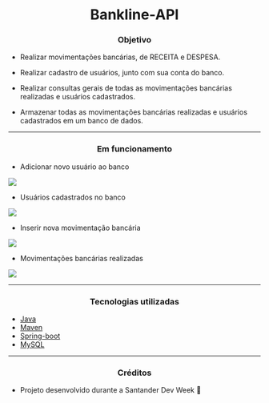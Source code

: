 <h1 align=center>
    Bankline-API
</h1>

<h3 align=center>
    Objetivo
</h3>

- Realizar movimentações bancárias, de RECEITA e DESPESA.

- Realizar cadastro de usuários, junto com sua conta do banco.

- Realizar consultas gerais de todas as movimentações bancárias realizadas e usuários cadastrados.

- Armazenar todas as movimentações bancárias realizadas e usuários cadastrados em um banco de dados.

---

<h3 align=center>
    Em funcionamento
</h3>

- Adicionar novo usuário ao banco
<img src="https://github.com/LuisFernandoChagas/Bankline-api/blob/main/src/assets/Adicionar_novo_usuario_ao_banco.png">

- Usuários cadastrados no banco
<img src="https://github.com/LuisFernandoChagas/Bankline-api/blob/main/src/assets/Usuarios_cadastrados_no_banco.png">

- Inserir nova movimentação bancária
<img src="https://github.com/LuisFernandoChagas/Bankline-api/blob/main/src/assets/Inserir_movimentacao_bancaria.png">

- Movimentações bancárias realizadas
<img src="https://github.com/LuisFernandoChagas/Bankline-api/blob/main/src/assets/Movimentacoes_bancarias_realizadas.png">


---

<h3 align=center>
    Tecnologias utilizadas
</h3>

- [Java](https://www.java.com/pt-BR/)
- [Maven](https://start.spring.io/)
- [Spring-boot](https://spring.io/projects/spring-boot)
- [MySQL](https://www.mysql.com/)

---

<h3 align=center>
    Créditos
</h3>

- Projeto desenvolvido durante a Santander Dev Week 🚀
